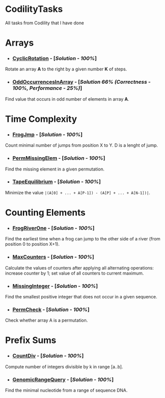 # **CodilityTasks**
All tasks from Codility that I have done

# Arrays

* ### [CyclicRotation](https://app.codility.com/programmers/lessons/2-arrays/cyclic_rotation/) - [***Solution - 100%***]
Rotate an array **A** to the right by a given number **K** of steps.


* ### [OddOccurrencesInArray](https://app.codility.com/programmers/lessons/2-arrays/odd_occurrences_in_array/) - [***Solution 66% (Correctness - 100%, Performance - 25%)***]
Find value that occurs in odd number of elements in array **A**.

# Time Complexity

* ### [FrogJmp](https://app.codility.com/programmers/lessons/3-time_complexity/frog_jmp/) - [***Solution - 100%***]
Count minimal number of jumps from position X to Y. D is a lenght of jump.

* ### [PermMissingElem](https://app.codility.com/programmers/lessons/3-time_complexity/perm_missing_elem/) - [***Solution - 100%***]
Find the missing element in a given permutation.

* ### [TapeEquilibrium](https://app.codility.com/programmers/lessons/3-time_complexity/tape_equilibrium/) - [***Solution - 100%***]
Minimize the value ``` |(A[0] + ... + A[P-1]) - (A[P] + ... + A[N-1])| ```.

# Counting Elements

* ### [FrogRiverOne](https://app.codility.com/programmers/lessons/4-counting_elements/frog_river_one/) - [***Solution - 100%***]
Find the earliest time when a frog can jump to the other side of a river (from position 0 to position X+1).

* ### [MaxCounters](https://app.codility.com/programmers/lessons/4-counting_elements/max_counters/) - [***Solution - 100%***]
Calculate the values of counters after applying all alternating operations: increase counter by 1; set value of all counters to current maximum.

* ### [MissingInteger](https://app.codility.com/programmers/lessons/4-counting_elements/missing_integer/) - [***Solution - 100%***]
Find the smallest positive integer that does not occur in a given sequence.

* ### [PermCheck](https://app.codility.com/programmers/lessons/4-counting_elements/perm_check/) - [***Solution - 100%***]
Check whether array A is a permutation.

# Prefix Sums

* ### [CountDiv](https://app.codility.com/programmers/lessons/5-prefix_sums/count_div/) - [***Solution - 100%***]
Compute number of integers divisible by k in range [a..b].

* ### [GenomicRangeQuery](https://app.codility.com/programmers/lessons/5-prefix_sums/genomic_range_query/) - [***Solution - 100%***]
Find the minimal nucleotide from a range of sequence DNA.
